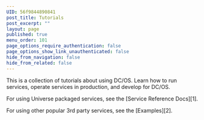 ```yaml
---
UID: 56f9844890841
post_title: Tutorials
post_excerpt: ""
layout: page
published: true
menu_order: 101
page_options_require_authentication: false
page_options_show_link_unauthenticated: false
hide_from_navigation: false
hide_from_related: false
---
```

This is a collection of tutorials about using DC/OS. Learn how to run services, operate services in production, and develop for DC/OS.

For using Universe packaged services, see the [Service Reference Docs][1].

For using other popular 3rd party services, see the [Examples][2].
